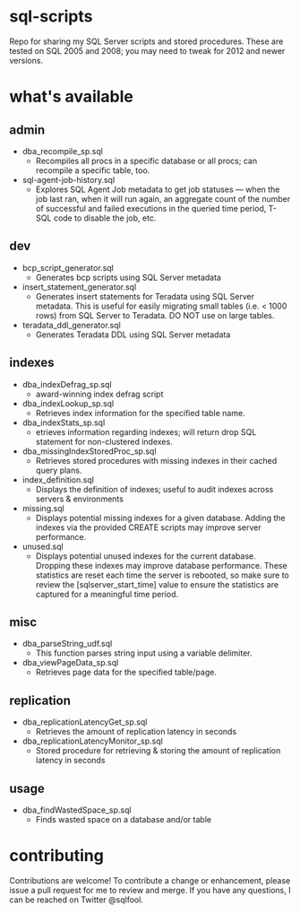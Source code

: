 sql-scripts
===========
Repo for sharing my SQL Server scripts and stored procedures. These are tested on SQL 2005 and 2008; you may need to tweak for 2012 and newer versions. 

# what's available

## admin
* dba_recompile_sp.sql
  * Recompiles all procs in a specific database or all procs; can recompile a specific table, too.
* sql-agent-job-history.sql
  * Explores SQL Agent Job metadata to get job statuses — when the job last ran, when it will run again, an aggregate count of the number of successful and failed executions in the queried time period, T-SQL code to disable the job, etc.

## dev
* bcp_script_generator.sql
  * Generates bcp scripts using SQL Server metadata
* insert_statement_generator.sql
  * Generates insert statements for Teradata using SQL Server metadata. This is useful for easily migrating small tables (i.e. < 1000 rows) from SQL Server to Teradata. DO NOT use on large tables. 
* teradata_ddl_generator.sql
  * Generates Teradata DDL using SQL Server metadata
  
## indexes
* dba_indexDefrag_sp.sql
  * award-winning index defrag script
* dba_indexLookup_sp.sql
  * Retrieves index information for the specified table name.
* dba_indexStats_sp.sql
  * etrieves information regarding indexes; will return drop SQL statement for non-clustered indexes.
* dba_missingIndexStoredProc_sp.sql
  * Retrieves stored procedures with missing indexes in their cached query plans.
* index_definition.sql
  * Displays the definition of indexes; useful to audit indexes across servers & environments
* missing.sql
  * Displays potential missing indexes for a given database. Adding the indexes via the provided CREATE scripts may improve server performance. 
* unused.sql
  *  Displays potential unused indexes for the current database. Dropping these indexes may improve database performance. These statistics are reset each time the server is rebooted, so make sure to review the [sqlserver_start_time] value to ensure the  statistics are captured for a meaningful time period.
  
## misc
* dba_parseString_udf.sql
  * This function parses string input using a variable delimiter.
* dba_viewPageData_sp.sql
  * Retrieves page data for the specified table/page.

## replication
* dba_replicationLatencyGet_sp.sql
  * Retrieves the amount of replication latency in seconds
* dba_replicationLatencyMonitor_sp.sql
  * Stored procedure for retrieving & storing the amount of replication latency in seconds
 
## usage
* dba_findWastedSpace_sp.sql
  * Finds wasted space on a database and/or table
   
# contributing
Contributions are welcome! To contribute a change or enhancement, please issue a pull request for me to review and merge. If you have any questions, I can be reached on Twitter @sqlfool. 
